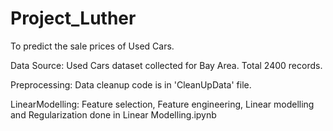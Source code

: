 # Project_Luther
To predict the sale prices of Used Cars.

Data Source: Used Cars dataset collected for Bay Area. Total 2400 records.

Preprocessing: Data cleanup code is in 'CleanUpData' file.

LinearModelling: Feature selection, Feature engineering, Linear modelling and Regularization done in Linear Modelling.ipynb

